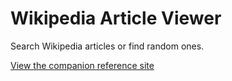Wikipedia Article Viewer
========================

Search Wikipedia articles or find random ones.

[View the companion reference site](-link-)
